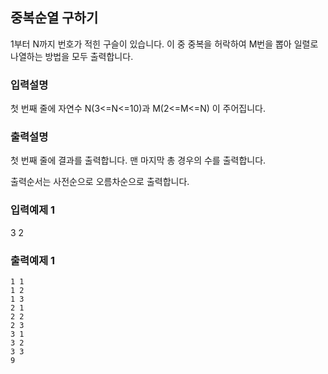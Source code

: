 ## 중복순열 구하기

1부터 N까지 번호가 적힌 구슬이 있습니다.
이 중 중복을 허락하여 M번을 뽑아 일렬로 나열하는 방법을 모두 출력합니다.

### 입력설명

첫 번째 줄에 자연수 N(3<=N<=10)과 M(2<=M<=N) 이 주어집니다.

### 출력설명

첫 번째 줄에 결과를 출력합니다. 맨 마지막 총 경우의 수를 출력합니다.

출력순서는 사전순으로 오름차순으로 출력합니다.

### 입력예제 1

3 2

### 출력예제 1

```
1 1
1 2
1 3
2 1
2 2
2 3
3 1
3 2
3 3
9
```
